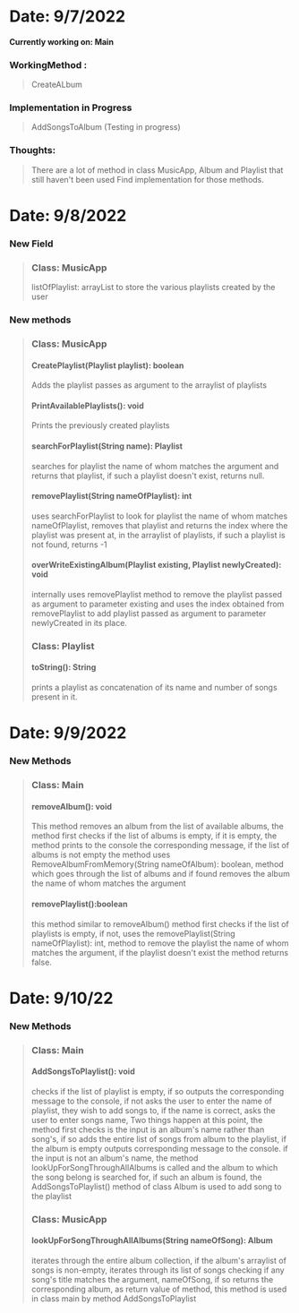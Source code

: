 # Date: 9/7/2022
#### Currently working on: Main
### WorkingMethod :
>  CreateALbum
### Implementation in Progress
> AddSongsToAlbum
> (Testing in progress)
### Thoughts:
> There are a lot of method in class MusicApp, Album and Playlist that still haven't been used
> Find implementation for those methods.

# Date: 9/8/2022
### New Field
> ### Class: MusicApp
> listOfPlaylist: arrayList to store the various playlists created by the user
### New methods
> ### Class: MusicApp
> #### CreatePlaylist(Playlist playlist): boolean
> Adds the playlist passes as argument to the arraylist of playlists
> #### PrintAvailablePlaylists(): void
> Prints the previously created playlists
> #### searchForPlaylist(String name): Playlist
> searches for playlist the name of whom matches the argument and returns that playlist, if such a
> playlist doesn't exist, returns null.
> #### removePlaylist(String nameOfPlaylist): int
> uses searchForPlaylist to look for playlist the name of whom matches nameOfPlaylist, removes 
> that playlist and returns the index where the playlist was present at, in the arraylist of playlists, 
> if such a playlist is not found, returns -1
> #### overWriteExistingAlbum(Playlist existing, Playlist newlyCreated): void
> internally uses removePlaylist method to remove the playlist passed as argument to parameter existing 
> and uses the index obtained from removePlaylist to add playlist passed as argument to parameter newlyCreated
> in its place.
> 
> ### Class: Playlist
> #### toString(): String
> prints a playlist as concatenation of its name and number of songs present in it.

# Date: 9/9/2022
### New Methods
> ### Class: Main
> #### removeAlbum(): void
> This method removes an album from the list of available albums, the method first checks if the list of albums is 
> empty, if it is empty, the method prints to the console the corresponding message, if the list of albums is not empty
> the method uses RemoveAlbumFromMemory(String nameOfAlbum): boolean, method which goes through the list of albums and 
> if found removes the album the name of whom matches the argument
> #### removePlaylist():boolean
> this method similar to removeAlbum() method first checks if the list of playlists is empty, if not, uses the 
> removePlaylist(String nameOfPlaylist): int, method to remove the playlist the name of whom matches the argument, if 
> the playlist doesn't exist the method returns false.

# Date: 9/10/22
### New Methods
> ### Class: Main
> #### AddSongsToPlaylist(): void
> checks if the list of playlist is empty, if so outputs the corresponding message to the console, if not asks the user 
> to enter the name of playlist, they wish to add songs to, if the name is correct, asks the user to enter songs name,
> Two things happen at this point, the method first checks is the input is an album's name rather than song's, if so
> adds the entire list of songs from album to the playlist, if the album is empty outputs corresponding message to the 
> console. if the input is not an album's name, the method lookUpForSongThroughAllAlbums is called and the album to which 
> the song belong is searched for, if such an album is found, the AddSongsToPlaylist() method of class Album is used to
> add song to the playlist
> ### Class: MusicApp
> #### lookUpForSongThroughAllAlbums(String nameOfSong): Album
> iterates through the entire album collection, if the album's arraylist of songs is non-empty, iterates through its 
> list of songs checking if any song's title matches the argument, nameOfSong, if so returns the corresponding album, as 
> return value of method, this method is used in class main by method AddSongsToPlaylist

